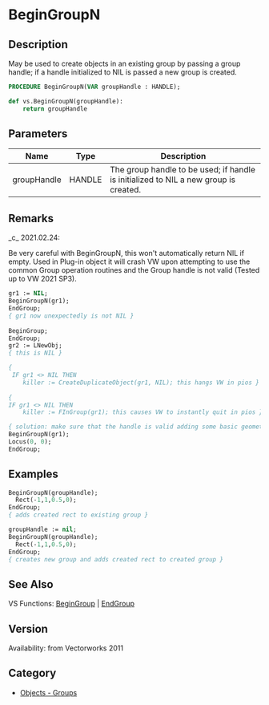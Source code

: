 # BeginGroupN

## Description
May be used to create objects in an existing group by passing a group handle; if a handle initialized to NIL is passed a new group is created.

```pascal
PROCEDURE BeginGroupN(VAR groupHandle : HANDLE);
```

```python
def vs.BeginGroupN(groupHandle):
    return groupHandle
```

## Parameters
|Name|Type|Description|
|---|---|---|
|groupHandle|HANDLE|The group handle to be used; if handle is initialized to NIL a new group is created.|

## Remarks
\_c\_ 2021.02.24:

Be very careful with BeginGroupN, this won't automatically return NIL if empty. Used in Plug-in object it will crash VW upon attempting to use the common Group operation routines and the Group handle is not valid (Tested up to VW 2021 SP3).

```pascal
gr1 := NIL;
BeginGroupN(gr1);
EndGroup;
{ gr1 now unexpectedly is not NIL }
		
BeginGroup;
EndGroup;
gr2 := LNewObj;
{ this is NIL }

{ 
 IF gr1 <> NIL THEN
 	killer := CreateDuplicateObject(gr1, NIL); this hangs VW in pios }
		
{ 
IF gr1 <> NIL THEN
	killer := FInGroup(gr1); this causes VW to instantly quit in pios }

{ solution: make sure that the handle is valid adding some basic geometry that you might delete later }
BeginGroupN(gr1);
Locus(0, 0);
EndGroup;
```

## Examples
```pascal
BeginGroupN(groupHandle);
  Rect(-1,1,0.5,0);
EndGroup;
{ adds created rect to existing group }

groupHandle := nil;
BeginGroupN(groupHandle);
  Rect(-1,1,0.5,0);
EndGroup;
{ creates new group and adds created rect to created group }
```

## See Also
VS Functions:
[BeginGroup](BeginGroup.md) 
| [EndGroup](EndGroup.md)

## Version
Availability: from Vectorworks 2011

## Category
* [Objects - Groups](../Categories/Objects%20-%20Groups.md)
